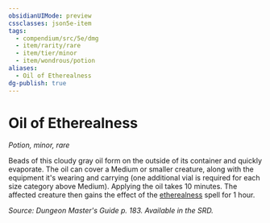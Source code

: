 ```yaml
---
obsidianUIMode: preview
cssclasses: json5e-item
tags:
  - compendium/src/5e/dmg
  - item/rarity/rare
  - item/tier/minor
  - item/wondrous/potion
aliases:
  - Oil of Etherealness
dg-publish: true
---
```

# Oil of Etherealness
*Potion, minor, rare*  


Beads of this cloudy gray oil form on the outside of its container and quickly evaporate. The oil can cover a Medium or smaller creature, along with the equipment it's wearing and carrying (one additional vial is required for each size category above Medium). Applying the oil takes 10 minutes. The affected creature then gains the effect of the [etherealness](/Admin/CLI/spells/etherealness.md) spell for 1 hour.

*Source: Dungeon Master's Guide p. 183. Available in the SRD.*